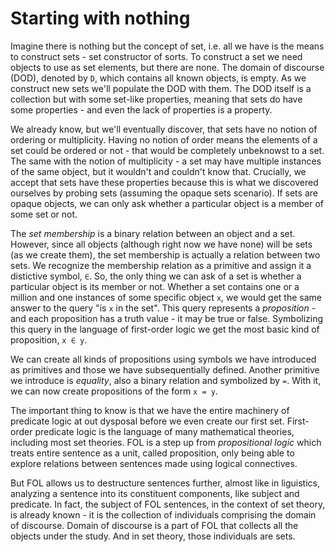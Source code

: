 # Starting with nothing

Imagine there is nothing but the concept of set, i.e. all we have is the means to construct sets - set constructor of sorts. To construct a set we need objects to use as set elements, but there are none. The domain of discourse (DOD), denoted by `D`, which contains all known objects, is empty. As we construct new sets we'll populate the DOD with them. The DOD itself is a collection but with some set-like properties, meaning that sets do have some properties - and even the lack of properties is a property.

We already know, but we'll eventually discover, that sets have no notion of ordering or multiplicity. Having no notion of order means the elements of a set could be ordered or not - that would be completely unbeknowst to a set. The same with the notion of multiplicity - a set may have multiple instances of the same object, but it wouldn't and couldn't know that. Crucially, we accept that sets have these properties because this is what we discovered ourselves by probing sets (assuming the opaque sets scenario). If sets are opaque objects, we can only ask whether a particular object is a member of some set or not.

The *set membership* is a binary relation between an object and a set. However, since all objects (although right now we have none) will be sets (as we create them), the set membership is actually a relation between two sets. We recognize the membership relation as a primitive and assign it a distictive symbol, `∈`. So, the only thing we can ask of a set is whether a particular object is its member or not. Whether a set contains one or a million and one instances of some specific object `x`, we would get the same answer to the query "is `x` in the set". This query represents a *proposition* - and each proposition has a truth value - it may be true or false. Symbolizing this query in the language of first-order logic we get the most basic kind of proposition, `x ∈ y`.

We can create all kinds of propositions using symbols we have introduced as primitives and those we have subsequentially defined. Another primitive we introduce is *equality*, also a binary relation and symbolized by `=`. With it, we can now create propositions of the form `x = y`.

The important thing to know is that we have the entire machinery of predicate logic at out dysposal before we even create our first set. First-order predicate logic is the language of many mathematical theories, including most set theories. FOL is a step up from *propositional logic* which treats entire sentence as a unit, called proposition, only being able to explore relations between sentences made using logical connectives.

But FOL allows us to destructure sentences further, almost like in liguistics, analyzing a sentence into its constituent components, like subject and predicate. In fact, the subject of FOL sentences, in the context of set theory, is already known - it is the collection of individuals comprising the domain of discourse. Domain of discourse is a part of FOL that collects all the objects under the study. And in set theory, those individuals are sets.
